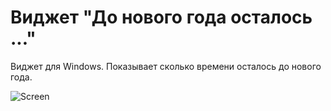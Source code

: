 # Виджет "До нового года осталось ..."

Виджет для Windows. Показывает сколько времени осталось до нового года.

![Screen](https://github.com/AlexanderIbraimov/NewYearWidget/blob/main/Images/screen.png "Screen")

